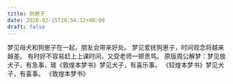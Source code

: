 ```yaml
---
title: 狗崽子
date: 2020-02-15T20:54:12+08:00
draft: false
---
```


梦见母犬和狗崽子在一起，朋友会带来好处。
梦见爱抚狗崽子，时间观念将越来越差。
有时好不容易赶上上课时间，又受老师一顿责骂。
原版周公解梦：梦见放犬子，有急事，玻《敦煌本梦书》梦见犬子，有喜乐事。
《较煌本梦书》梦见犬子，有喜事。
《敦煌本梦书》